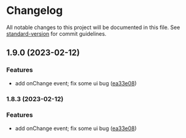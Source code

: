 # Changelog

All notable changes to this project will be documented in this file. See [standard-version](https://github.com/conventional-changelog/standard-version) for commit guidelines.

## 1.9.0 (2023-02-12)


### Features

* add onChange event; fix some ui bug ([ea33e08](https://github.com/daweilv/treejs/commit/ea33e089d1336c8d9ce87f7b308031c534b9d736))

### 1.8.3 (2023-02-12)


### Features

* add onChange event; fix some ui bug ([ea33e08](https://github.com/daweilv/treejs/commit/ea33e089d1336c8d9ce87f7b308031c534b9d736))
